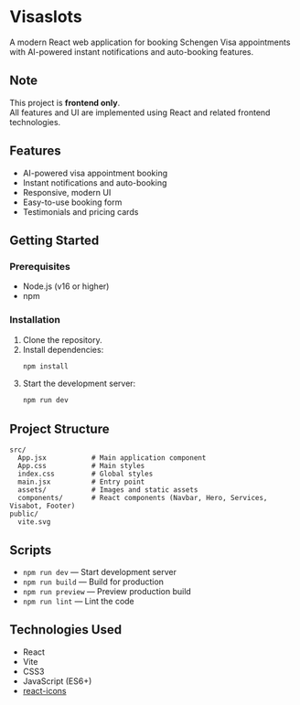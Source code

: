 # Visaslots

A modern React web application for booking Schengen Visa appointments with AI-powered instant notifications and auto-booking features.

## Note

This project is **frontend only**.   
All features and UI are implemented using React and related frontend technologies.

## Features

- AI-powered visa appointment booking
- Instant notifications and auto-booking
- Responsive, modern UI
- Easy-to-use booking form
- Testimonials and pricing cards

## Getting Started

### Prerequisites

- Node.js (v16 or higher)
- npm

### Installation

1. Clone the repository.
2. Install dependencies:
   ```sh
   npm install
   ```
3. Start the development server:
   ```sh
   npm run dev
   ```


## Project Structure

```
src/
  App.jsx           # Main application component
  App.css           # Main styles
  index.css         # Global styles
  main.jsx          # Entry point
  assets/           # Images and static assets
  components/       # React components (Navbar, Hero, Services, Visabot, Footer)
public/
  vite.svg
```

## Scripts

- `npm run dev` — Start development server
- `npm run build` — Build for production
- `npm run preview` — Preview production build
- `npm run lint` — Lint the code

## Technologies Used

- React
- Vite
- CSS3
- JavaScript (ES6+)
- [react-icons](https://react-icons.github.io/react-icons/)

